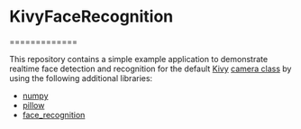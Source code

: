 # KivyFaceRecognition
=============

This repository contains a simple example application to demonstrate realtime face detection and recognition for the default [Kivy](https://github.com/kivy/kivy) [camera class](https://kivy.org/docs/api-kivy.uix.camera.html) by using the following additional libraries:    
- [numpy](https://github.com/numpy/numpy)    
- [pillow](https://github.com/python-pillow/Pillow)    
- [face_recognition](https://github.com/ageitgey/face_recognition)    

